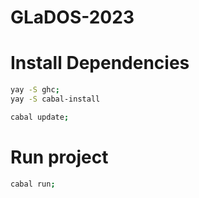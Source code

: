 # GLaDOS-2023
  

# Install Dependencies

```sh
yay -S ghc;
yay -S cabal-install

cabal update;
```

# Run project

```sh
cabal run;
```